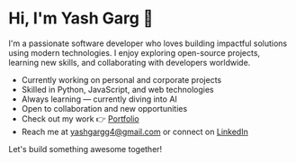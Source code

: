 # Hi, I'm Yash Garg 👋

I'm a passionate software developer who loves building impactful solutions using modern technologies. I enjoy exploring open-source projects, learning new skills, and collaborating with developers worldwide.

- Currently working on personal and corporate projects
- Skilled in Python, JavaScript, and web technologies
- Always learning — currently diving into AI
- Open to collaboration and new opportunities
- Check out my work 👉 [Portfolio](https://yashgarg-portfolio.onrender.com/)
- Reach me at yashgargg4@gmail.com or connect on [LinkedIn](https://www.linkedin.com/in/yashgarg04/)

Let's build something awesome together!

